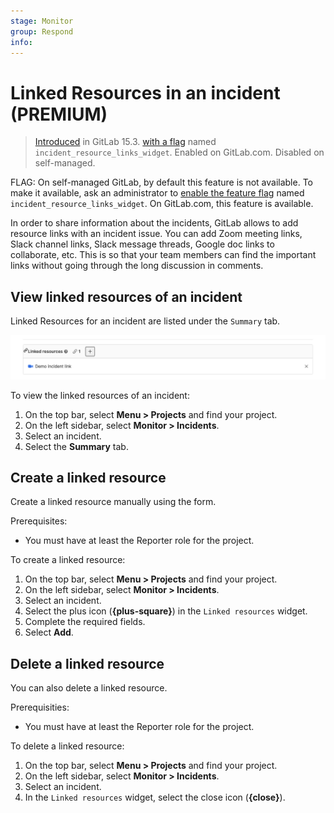 ```yaml
---
stage: Monitor
group: Respond
info: 
---
```


# Linked Resources in an incident **(PREMIUM)**

> [Introduced](https://gitlab.com/gitlab-org/gitlab/-/issues/230852) in GitLab 15.3. [with a flag](../../administration/feature_flags.md) named `incident_resource_links_widget`. Enabled on GitLab.com. Disabled on self-managed.

FLAG:
On self-managed GitLab, by default this feature is not available. To make it available, ask an administrator to [enable the feature flag](../../administration/feature_flags.md) named `incident_resource_links_widget`.
On GitLab.com, this feature is available.

In order to share information about the incidents,
GitLab allows to add resource links with an incident issue.
You can add Zoom meeting links, Slack channel links, Slack message threads, Google doc links to collaborate, etc.
This is so that your team members can find the important links without going through the long discussion in comments.

## View linked resources of an incident

Linked Resources for an incident are listed under the `Summary` tab.

![Linked resources list](img/linked_resources_list_v15_3.png)

To view the linked resources of an incident:

1. On the top bar, select **Menu > Projects** and find your project.
1. On the left sidebar, select **Monitor > Incidents**.
1. Select an incident.
1. Select the **Summary** tab.

## Create a linked resource

Create a linked resource manually using the form.

Prerequisites:

- You must have at least the Reporter role for the project.

To create a linked resource:

1. On the top bar, select **Menu > Projects** and find your project.
1. On the left sidebar, select **Monitor > Incidents**.
1. Select an incident.
1. Select the plus icon (**{plus-square}**) in the `Linked resources` widget.
1. Complete the required fields.
1. Select **Add**.

## Delete a linked resource

You can also delete a linked resource.

Prerequisities:

- You must have at least the Reporter role for the project.

To delete a linked resource:

1. On the top bar, select **Menu > Projects** and find your project.
1. On the left sidebar, select **Monitor > Incidents**.
1. Select an incident.
1. In the `Linked resources` widget, select the close icon (**{close}**).
